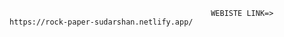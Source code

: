         
                                                 WEBISTE LINK=> https://rock-paper-sudarshan.netlify.app/

